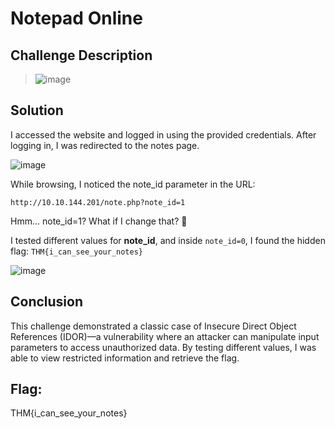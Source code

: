 # Notepad Online

## Challenge Description
> ![image](https://github.com/user-attachments/assets/bc3c0e62-5ba0-40ad-bd3e-68abcde85f4c)

## Solution
I accessed the website and logged in using the provided credentials. After logging in, I was redirected to the notes page.

![image](https://github.com/user-attachments/assets/0cf24214-cf4a-47fd-b12e-4c7af9d54f8c)

While browsing, I noticed the note_id parameter in the URL:

```
http://10.10.144.201/note.php?note_id=1
```

Hmm… note_id=1? What if I change that? 🤔

I tested different values for **note_id**, and inside `note_id=0`, I found the hidden flag: ```THM{i_can_see_your_notes}```

![image](https://github.com/user-attachments/assets/dc941ac2-0c4a-45bd-bbf0-03670b6e5566)

## Conclusion
This challenge demonstrated a classic case of Insecure Direct Object References (IDOR)—a vulnerability where an attacker can manipulate input parameters to access unauthorized data. 
By testing different values, I was able to view restricted information and retrieve the flag.

## Flag: 
THM{i_can_see_your_notes}




   
